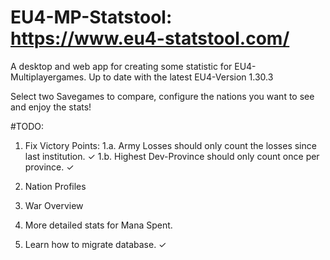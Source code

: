 # EU4-MP-Statstool: https://www.eu4-statstool.com/
A desktop and web app for creating some statistic for EU4-Multiplayergames. Up to date with the latest EU4-Version 1.30.3

Select two Savegames to compare, configure the nations you want to see and enjoy the stats!

#TODO:

1. Fix Victory Points:
1.a. Army Losses should only count the losses since last institution. ✓
1.b. Highest Dev-Province should only count once per province. ✓

2. Nation Profiles


3. War Overview


4. More detailed stats for Mana Spent.


5. Learn how to migrate database. ✓
